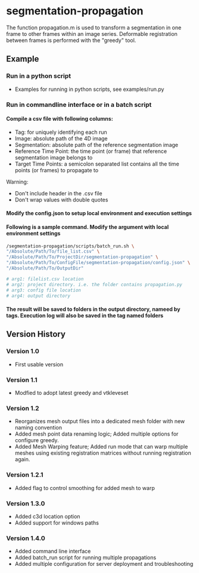# segmentation-propagation

The function propagation.m is used to transform a segmentation in one frame to other frames within an image series. Deformable registration between frames is performed with the "greedy" tool.

## Example
### Run in a python script
- Examples for running in python scripts, see examples/run.py
### Run in commandline interface or in a batch script
#### Compile a csv file with following columns:
- Tag: for uniquely identifying each run
- Image: absolute path of the 4D image 
- Segmentation: absolute path of the reference segmentation image
- Reference Time Point: the time point (or frame) that reference segmentation image belongs to
- Target Time Points: a semicolon separated list contains all the time points (or frames) to propagate to

Warning:
- Don't include header in the .csv file
- Don't wrap values with double quotes

#### Modify the config.json to setup local environment and execution settings

#### Following is a sample command. Modify the argument with local environment settings
``` bash
/segmentation-propagation/scripts/batch_run.sh \
"/Absolute/Path/To/file_list.csv" \
"/Absolute/Path/To/ProjectDir/segmentation-propagation" \
"/Absolute/Path/To/ConfigFile/segmentation-propagation/config.json" \
"/Absolute/Path/To/OutputDir"

# arg1: filelist.csv location
# arg2: project directory. i.e. the folder contains propagation.py
# arg3: config file location
# arg4: output directory
```

#### The result will be saved to folders in the output directory, nameed by tags. Execution log will also be saved in the tag named folders


## Version History
### Version 1.0
- First usable version
### Version 1.1
- Modfied to adopt latest greedy and vtkleveset
### Version 1.2
- Reorganizes mesh output files into a dedicated mesh folder with new naming convention
- Added mesh point data renaming logic; Added multiple options for configure greedy.
- Added Mesh Warping feature; Added run mode that can warp multiple meshes using existing
          registration matrices without running registration again.
### Version 1.2.1
- Added flag to control smoothing for added mesh to warp
### Version 1.3.0
- Added c3d location option
- Added support for windows paths
### Version 1.4.0
- Added command line interface
- Added batch_run script for running multiple propagations
- Added multiple configuration for server deployment and troubleshooting